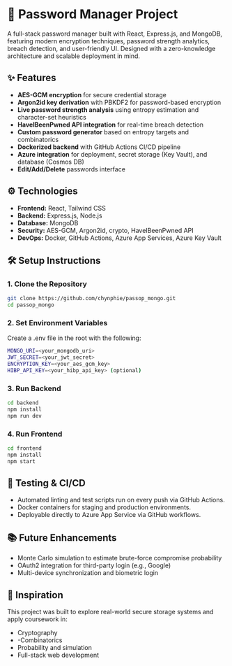 # 🔐 Password Manager Project

A full-stack password manager built with React, Express.js, and MongoDB, featuring modern encryption techniques, password strength analytics, breach detection, and user-friendly UI. Designed with a zero-knowledge architecture and scalable deployment in mind.

## ✨ Features

- **AES-GCM encryption** for secure credential storage
- **Argon2id key derivation** with PBKDF2 for password-based encryption
- **Live password strength analysis** using entropy estimation and character-set heuristics
- **HaveIBeenPwned API integration** for real-time breach detection
- **Custom password generator** based on entropy targets and combinatorics
- **Dockerized backend** with GitHub Actions CI/CD pipeline
- **Azure integration** for deployment, secret storage (Key Vault), and database (Cosmos DB)
- **Edit/Add/Delete** passwords interface

## ⚙️ Technologies

- **Frontend:** React, Tailwind CSS
- **Backend:** Express.js, Node.js
- **Database:** MongoDB
- **Security:** AES-GCM, Argon2id, crypto, HaveIBeenPwned API
- **DevOps:** Docker, GitHub Actions, Azure App Services, Azure Key Vault

## 🛠 Setup Instructions

### 1. Clone the Repository
```bash
git clone https://github.com/chynphie/passop_mongo.git
cd passop_mongo
```

### 2. Set Environment Variables
Create a .env file in the root with the following:

```bash
MONGO_URI=<your_mongodb_uri>
JWT_SECRET=<your_jwt_secret>
ENCRYPTION_KEY=<your_aes_gcm_key>
HIBP_API_KEY=<your_hibp_api_key> (optional)
```
### 3. Run Backend
```bash
cd backend
npm install
npm run dev
```
### 4. Run Frontend
```bash
cd frontend
npm install
npm start
```

## 🧪 Testing & CI/CD
- Automated linting and test scripts run on every push via GitHub Actions.
- Docker containers for staging and production environments.
- Deployable directly to Azure App Service via GitHub workflows.

## 📚 Future Enhancements
- Monte Carlo simulation to estimate brute-force compromise probability
- OAuth2 integration for third-party login (e.g., Google)
- Multi-device synchronization and biometric login

## 🧠 Inspiration
This project was built to explore real-world secure storage systems and apply coursework in:
- Cryptography
- -Combinatorics
- Probability and simulation
- Full-stack web development
